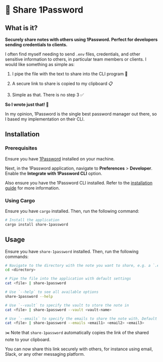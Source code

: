 # 🔐 Share 1Password

## What is it?

**Securely share notes with others using 1Password. Perfect for developers sending credentials to clients.**

I often find myself needing to send `.env` files, credentials, and other sensitive information to others, in particular team members or clients. I would like something as simple as:

1. I pipe the file with the text to share into the CLI program 🚀

2. A secure link to share is copied to my clipboard 📋

3. Simple as that. There is no step 3 ✅

**So I wrote just that! 🎉**

In my opinion, 1Password is the single best password manager out there, so I based my implementation on their CLI.

## Installation

### Prerequisites

Ensure you have [1Password](https://1password.com/) installed on your machine.

Next, in the 1Password application, navigate to **Preferences** > **Developer**. Enable the **Integrate with 1Password CLI** option.

Also ensure you have the 1Password CLI installed. Refer to the [installation guide](https://support.1password.com/command-line-getting-started/) for more information.

### Using Cargo

Ensure you have `cargo` installed. Then, run the following command:

```bash
# Install the application
cargo install share-1password
```

## Usage

Ensure you have `share-1password` installed. Then, run the following commands:

```bash
# Navigate to the directory with the note you want to share, e.g. a `.env` file
cd <directory>

# Pipe the file into the application with default settings
cat <file> | share-1password

# Use `--help` to see all available options
share-1password --help

# Use `--vault` to specify the vault to store the note in
cat <file> | share-1password --vault <vault-name>

# Use `--emails` to specify the emails to share the note with. Default to anyone with the link.
cat <file> | share-1password --emails <email1> <email2> <email3>
```

✂️ Note that `share-1password` automatically copies the link of the shared note to your clipboard.

You can now share this link securely with others, for instance using email, Slack, or any other messaging platform.
